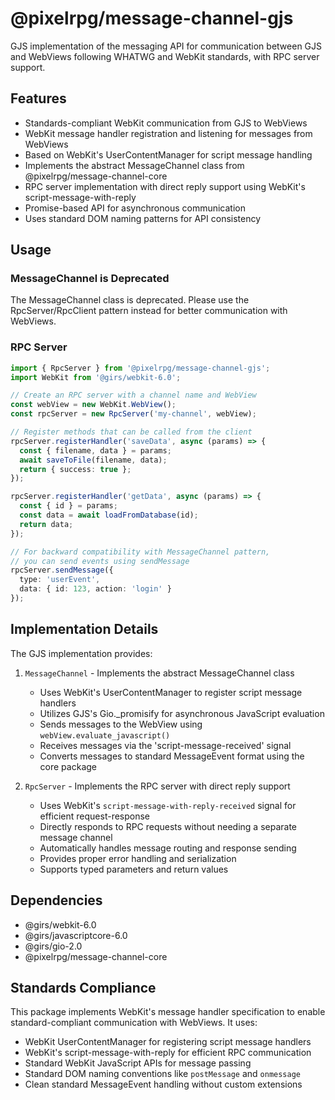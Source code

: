# @pixelrpg/message-channel-gjs

GJS implementation of the messaging API for communication between GJS and WebViews following WHATWG and WebKit standards, with RPC server support.

## Features

- Standards-compliant WebKit communication from GJS to WebViews
- WebKit message handler registration and listening for messages from WebViews
- Based on WebKit's UserContentManager for script message handling
- Implements the abstract MessageChannel class from @pixelrpg/message-channel-core
- RPC server implementation with direct reply support using WebKit's script-message-with-reply
- Promise-based API for asynchronous communication
- Uses standard DOM naming patterns for API consistency

## Usage

### MessageChannel is Deprecated

The MessageChannel class is deprecated. Please use the RpcServer/RpcClient pattern instead for better communication with WebViews.

### RPC Server

```typescript
import { RpcServer } from '@pixelrpg/message-channel-gjs';
import WebKit from '@girs/webkit-6.0';

// Create an RPC server with a channel name and WebView
const webView = new WebKit.WebView();
const rpcServer = new RpcServer('my-channel', webView);

// Register methods that can be called from the client
rpcServer.registerHandler('saveData', async (params) => {
  const { filename, data } = params;
  await saveToFile(filename, data);
  return { success: true };
});

rpcServer.registerHandler('getData', async (params) => {
  const { id } = params;
  const data = await loadFromDatabase(id);
  return data;
});

// For backward compatibility with MessageChannel pattern, 
// you can send events using sendMessage
rpcServer.sendMessage({
  type: 'userEvent',
  data: { id: 123, action: 'login' }
});
```

## Implementation Details

The GJS implementation provides:

1. `MessageChannel` - Implements the abstract MessageChannel class
   - Uses WebKit's UserContentManager to register script message handlers
   - Utilizes GJS's Gio._promisify for asynchronous JavaScript evaluation
   - Sends messages to the WebView using `webView.evaluate_javascript()`
   - Receives messages via the 'script-message-received' signal
   - Converts messages to standard MessageEvent format using the core package

2. `RpcServer` - Implements the RPC server with direct reply support
   - Uses WebKit's `script-message-with-reply-received` signal for efficient request-response
   - Directly responds to RPC requests without needing a separate message channel
   - Automatically handles message routing and response sending
   - Provides proper error handling and serialization
   - Supports typed parameters and return values

## Dependencies

- @girs/webkit-6.0
- @girs/javascriptcore-6.0
- @girs/gio-2.0
- @pixelrpg/message-channel-core

## Standards Compliance

This package implements WebKit's message handler specification to enable standard-compliant communication with WebViews. It uses:

- WebKit UserContentManager for registering script message handlers
- WebKit's script-message-with-reply for efficient RPC communication
- Standard WebKit JavaScript APIs for message passing
- Standard DOM naming conventions like `postMessage` and `onmessage`
- Clean standard MessageEvent handling without custom extensions